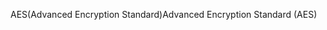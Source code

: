 <span data-ttu-id="a3d2d-101">AES(Advanced Encryption Standard)</span><span class="sxs-lookup"><span data-stu-id="a3d2d-101">Advanced Encryption Standard (AES)</span></span>